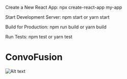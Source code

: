Create a New React App: npx create-react-app my-app

Start Development Server: npm start or yarn start

Build for Production: npm run build or yarn build

Run Tests: npm test or yarn test






# ConvoFusion
![Alt text](https://programmerhumor.io/wp-content/uploads/2023/07/programmerhumor-io-programming-memes-621ef780eec665e.png)
